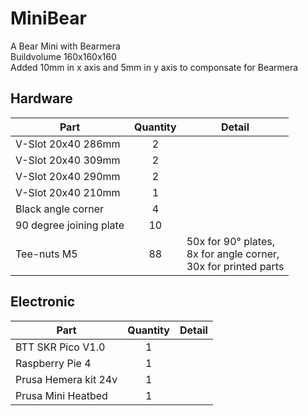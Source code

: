 # MiniBear
A Bear Mini with Bearmera  
Buildvolume 160x160x160  
Added 10mm in x axis and 5mm in y axis to componsate for Bearmera  

## Hardware

| Part     | Quantity | Detail |
|----------|:--------:|--------|
| V-Slot 20x40 286mm      | 2  | |
| V-Slot 20x40 309mm      | 2  | | 
| V-Slot 20x40 290mm      | 2  | | 
| V-Slot 20x40 210mm      | 1  | | 
| Black angle corner      | 4  | | 
| 90 degree joining plate | 10 | | 
| Tee-nuts M5             | 88 | 50x for 90° plates,<br> 8x for angle corner,<br> 30x for printed parts | 

## Electronic

| Part     | Quantity | Detail |
|----------|:--------:|--------|
| BTT SKR Pico V1.0      | 1  | |
| Raspberry Pie 4        | 1  | | 
| Prusa Hemera kit 24v   | 1  | |
| Prusa Mini Heatbed     | 1  | |


